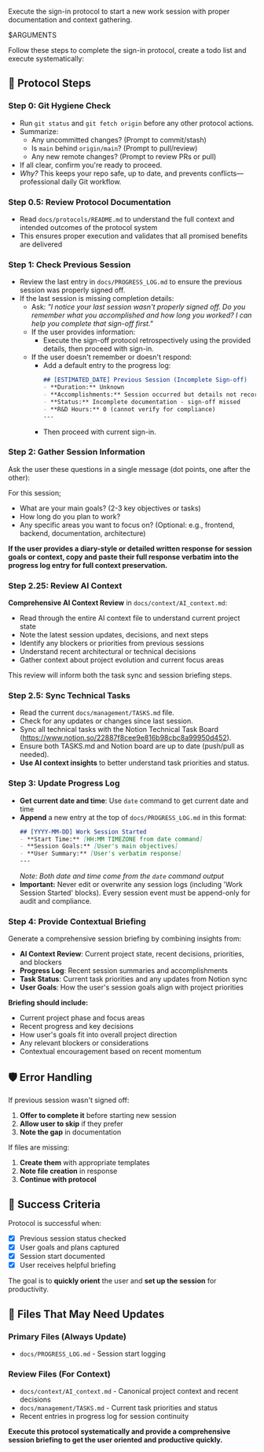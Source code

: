 Execute the sign-in protocol to start a new work session with proper documentation and context gathering.

$ARGUMENTS

Follow these steps to complete the sign-in protocol, create a todo list and execute systematically:

## 🎯 **Protocol Steps**

### Step 0: Git Hygiene Check
- Run `git status` and `git fetch origin` before any other protocol actions.
- Summarize:
  - Any uncommitted changes? (Prompt to commit/stash)
  - Is `main` behind `origin/main`? (Prompt to pull/review)
  - Any new remote changes? (Prompt to review PRs or pull)
- If all clear, confirm you're ready to proceed.
- *Why?* This keeps your repo safe, up to date, and prevents conflicts—professional daily Git workflow.

### Step 0.5: Review Protocol Documentation
- Read `docs/protocols/README.md` to understand the full context and intended outcomes of the protocol system
- This ensures proper execution and validates that all promised benefits are delivered

### Step 1: Check Previous Session
- Review the last entry in `docs/PROGRESS_LOG.md` to ensure the previous session was properly signed off.
- If the last session is missing completion details:
  - Ask: *"I notice your last session wasn't properly signed off. Do you remember what you accomplished and how long you worked? I can help you complete that sign-off first."*
  - If the user provides information:
    - Execute the sign-off protocol retrospectively using the provided details, then proceed with sign-in.
  - If the user doesn't remember or doesn't respond:
    - Add a default entry to the progress log:
      ```markdown
      ## [ESTIMATED_DATE] Previous Session (Incomplete Sign-off)
      - **Duration:** Unknown
      - **Accomplishments:** Session occurred but details not recorded
      - **Status:** Incomplete documentation - sign-off missed
      - **R&D Hours:** 0 (cannot verify for compliance)
      ---
      ```
    - Then proceed with current sign-in.

### Step 2: Gather Session Information
Ask the user these questions in a single message (dot points, one after the other):

For this session;
- What are your main goals? (2-3 key objectives or tasks)
- How long do you plan to work?
- Any specific areas you want to focus on? (Optional: e.g., frontend, backend, documentation, architecture)

**If the user provides a diary-style or detailed written response for session goals or context, copy and paste their full response verbatim into the progress log entry for full context preservation.**

### Step 2.25: Review AI Context
**Comprehensive AI Context Review** in `docs/context/AI_context.md`:

- Read through the entire AI context file to understand current project state
- Note the latest session updates, decisions, and next steps
- Identify any blockers or priorities from previous sessions
- Understand recent architectural or technical decisions
- Gather context about project evolution and current focus areas

This review will inform both the task sync and session briefing steps.

### Step 2.5: Sync Technical Tasks
- Read the current `docs/management/TASKS.md` file.
- Check for any updates or changes since last session.
- Sync all technical tasks with the Notion Technical Task Board (https://www.notion.so/22887f8cee9e816b98cbc8a99950d452).
- Ensure both TASKS.md and Notion board are up to date (push/pull as needed).
- **Use AI context insights** to better understand task priorities and status.

### Step 3: Update Progress Log
- **Get current date and time**: Use `date` command to get current date and time
- **Append** a new entry at the top of `docs/PROGRESS_LOG.md` in this format:
  ```markdown
  ## [YYYY-MM-DD] Work Session Started
  - **Start Time:** [HH:MM TIMEZONE from date command]
  - **Session Goals:** [User's main objectives]
  - **User Summary:** [User's verbatim response]
  ---
  ```
  *Note: Both date and time come from the `date` command output*
- **Important:** Never edit or overwrite any session logs (including 'Work Session Started' blocks). Every session event must be append-only for audit and compliance.

### Step 4: Provide Contextual Briefing
Generate a comprehensive session briefing by combining insights from:

- **AI Context Review**: Current project state, recent decisions, priorities, and blockers
- **Progress Log**: Recent session summaries and accomplishments
- **Task Status**: Current task priorities and any updates from Notion sync
- **User Goals**: How the user's session goals align with project priorities

**Briefing should include:**
- Current project phase and focus areas
- Recent progress and key decisions
- How user's goals fit into overall project direction
- Any relevant blockers or considerations
- Contextual encouragement based on recent momentum

## 🛡️ **Error Handling**

If previous session wasn't signed off:
1. **Offer to complete it** before starting new session
2. **Allow user to skip** if they prefer
3. **Note the gap** in documentation

If files are missing:
1. **Create them** with appropriate templates
2. **Note file creation** in response
3. **Continue with protocol**

## 🎯 **Success Criteria**

Protocol is successful when:
- [x] Previous session status checked
- [x] User goals and plans captured
- [x] Session start documented
- [x] User receives helpful briefing

The goal is to **quickly orient** the user and **set up the session** for productivity.

## 📁 **Files That May Need Updates**

### Primary Files (Always Update)
- `docs/PROGRESS_LOG.md` - Session start logging

### Review Files (For Context)
- `docs/context/AI_context.md` - Canonical project context and recent decisions
- `docs/management/TASKS.md` - Current task priorities and status
- Recent entries in progress log for session continuity

**Execute this protocol systematically and provide a comprehensive session briefing to get the user oriented and productive quickly.**